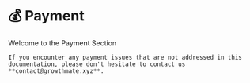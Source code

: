 # 💰 Payment

Welcome to the Payment Section

```admonish note
If you encounter any payment issues that are not addressed in this documentation, please don't hesitate to contact us **contact@growthmate.xyz**.
```